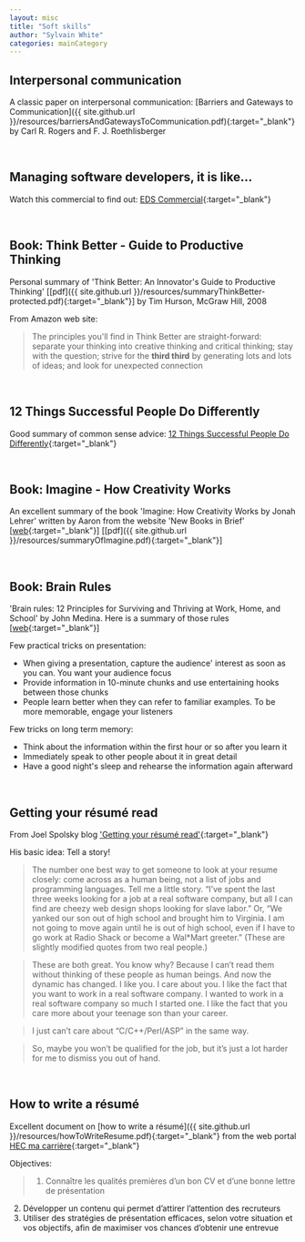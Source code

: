 ```yaml
---
layout: misc
title: "Soft skills"
author: "Sylvain White"
categories: mainCategory
---
```


## Interpersonal communication 

A classic paper on interpersonal communication: [Barriers and Gateways to Communication]({{ site.github.url }}/resources/barriersAndGatewaysToCommunication.pdf){:target="_blank"} by Carl R. Rogers and F. J. Roethlisberger

<br/>

## Managing software developers, it is like...

Watch this commercial to find out: [EDS Commercial](https://www.youtube.com/watch?v=Pk7yqlTMvp8){:target="_blank"}

<br/>

## Book: Think Better - Guide to Productive Thinking

Personal summary of 'Think Better: An Innovator's Guide to Productive Thinking' [[pdf]({{ site.github.url }}/resources/summaryThinkBetter-protected.pdf){:target="_blank"}] by Tim Hurson, McGraw Hill, 2008

From Amazon web site:
> The principles you'll find in Think Better are straight-forward: separate your thinking into creative thinking and critical thinking; stay with the question; strive for the **third third** by generating lots and lots of ideas; and look for unexpected connection

<br/>

## 12 Things Successful People Do Differently

Good summary of common sense advice: [12 Things Successful People Do Differently](http://www.marcandangel.com/2012/01/22/12-things-successful-people-do-differently/){:target="_blank"} 

<br/>

## Book: Imagine - How Creativity Works

An excellent summary of the book 'Imagine: How Creativity Works by Jonah Lehrer' written by Aaron from the website 'New Books in Brief' [[web](http://newbooksinbrief.com/2012/04/29/12-a-summary-of-imagine-how-creativity-works-by-jonah-lehrer/){:target="_blank"}] [[pdf]({{ site.github.url }}/resources/summaryOfImagine.pdf){:target="_blank"}]

<br/>

## Book: Brain Rules

 'Brain rules: 12 Principles for Surviving and Thriving at Work, Home, and School' by John Medina. Here is a summary of those rules [[web](http://www.brainrules.net/pdf/mediakit.pdf){:target="_blank"}]  

Few practical tricks on presentation:

* When giving a presentation, capture the audience' interest as soon as you can. You want your audience focus
* Provide information in 10-minute chunks and use entertaining hooks between those chunks
* People learn better when they can refer to familiar examples. To be more memorable, engage your listeners

Few tricks on long term memory:

* Think about the information within the first hour or so after you learn it
* Immediately speak to other people about it in great detail
* Have a good night's sleep and rehearse the information again afterward

<br/>

## Getting your résumé read

From Joel Spolsky blog ['Getting your résumé read'](https://www.joelonsoftware.com/2004/01/26/getting-your-resume-read/){:target="_blank"} 

His basic idea: Tell a story!

> The number one best way to get someone to look at your resume closely: come across as a human being, not a list of jobs and programming languages. Tell me a little story. “I’ve spent the last three weeks looking for a job at a real software company, but all I can find are cheezy web design shops looking for slave labor.” Or, “We yanked our son out of high school and brought him to Virginia. I am not going to move again until he is out of high school, even if I have to go work at Radio Shack or become a Wal*Mart greeter.” (These are slightly modified quotes from two real people.)

> These are both great. You know why? Because I can’t read them without thinking of these people as human beings. And now the dynamic has changed. I like you. I care about you. I like the fact that you want to work in a real software company. I wanted to work in a real software company so much I started one. I like the fact that you care more about your teenage son than your career.

> I just can’t care about “C/C++/Perl/ASP” in the same way.

> So, maybe you won’t be qualified for the job, but it’s just a lot harder for me to dismiss you out of hand.

<br/>

## How to write a résumé 

Excellent document on [how to write a résumé]({{ site.github.url }}/resources/howToWriteResume.pdf){:target="_blank"} from the web portal [HEC ma carrière](https://macarriere.hec.ca/home.htm){:target="_blank"} 

Objectives:

> 1. Connaître les qualités premières d’un bon CV et d’une bonne lettre de présentation
2. Développer un contenu qui permet d’attirer l’attention des recruteurs
3. Utiliser des stratégies de présentation efficaces, selon votre situation et vos objectifs, afin de maximiser
vos chances d’obtenir une entrevue